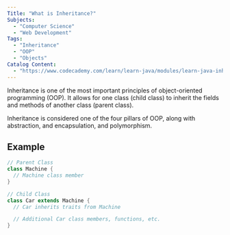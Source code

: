 ```yaml
---
Title: "What is Inheritance?"
Subjects:
  - "Computer Science"
  - "Web Development"
Tags: 
  - "Inheritance"
  - "OOP"
  - "Objects"
Catalog Content: 
  - "https://www.codecademy.com/learn/learn-java/modules/learn-java-inheritance-and-polymorphism"
---
```


Inheritance is one of the most important principles of object-oriented programming (OOP). It allows for one class (child class) to inherit the fields and methods of another class (parent class). 

Inheritance is considered one of the four pillars of OOP, along with abstraction, and encapsulation, and polymorphism.

## Example

```java
// Parent Class
class Machine {
  // Machine class member
}

// Child Class
class Car extends Machine {
  // Car inherits traits from Machine

  // Additional Car class members, functions, etc. 
}
```
